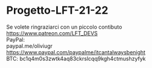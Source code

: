 # Progetto-LFT-21-22
Se volete ringraziarci con un piccolo contibuto
https://www.patreon.com/LFT_DEVS <br>
PayPal:<br>
paypal.me/oliviugr<br>
https://www.paypal.com/paypalme/itcantalwaysbenight<br>
BTC: bc1q4m0s3zwtk4aq83ckrslcqq9kgh4ctmushzyfyk
